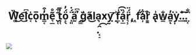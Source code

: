 
<h1 align="center" "rgb(9, 105, 218)">W͚͆̏͜e͜͡l̘͆c͔̍o̅ͅm̳͔̓͒e͉̲͂̊ ̮̜̄͋t͓̜̓͊ö̝̖́̓ ̩͈̈́̇ä̰ ̗͇̉͆ģ͕̏̕a̋͜la͉̓xỵ̛̰͞ ̝͗f̲̟̍͡á͓̲̏r͉̹̈́̈, ͖̈́fa̦͋r͇̣̈͒ a̢͗w͇̐a̱̓͘ͅy̩͐.̐͢.̫͠.̤͔͆̐
.͔̠̂͡</h1>
<img  src="https://user-images.githubusercontent.com/113120616/190161849-c19c0721-dfa9-4f25-b11c-06c09c251980.png" /></a>


